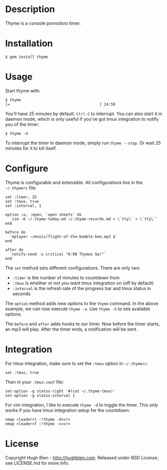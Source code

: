 Description
===========

Thyme is a console pomodoro timer.

Installation
============

    $ gem install thyme

Usage
=====

Start thyme with:

    $ thyme
    [=                                        ] 24:59

You'll have 25 minutes by default.  `Ctrl-C` to interrupt.  You can also start
it in daemon mode, which is only useful if you've got tmux integration to notify
you of the timer:

    $ thyme -d

To interrupt the timer in daemon mode, simply run `thyme --stop`.  Or wait 25
minutes for it to kill itself.

Configure
=========

Thyme is configurable and extensible.  All configurations live in the
`~/.thymerc` file:

    set :timer, 25
    set :tmux, true
    set :interval, 1

    option :o, :open, 'open sheets' do
      `vim -O ~/.thyme-today.md ~/.thyme-records.md < \`tty\` > \`tty\``
    end

    before do
      `mplayer ~/music/flight-of-the-bumble-bee.mp3 &`
    end

    after do
      `notify-send -u critical "0:00 Thymes Up!"`
    end

The `set` method sets different configurations.  There are only two:

* `:timer` is the number of minutes to countdown from
* `:tmux` is whether or not you want tmux integration on (off by default)
* `:interval` is the refresh rate of the progress bar and tmux status in seconds

The `option` method adds new options to the `thyme` command.  In the above
example, we can now execute `thyme -o`.  Use `thyme -h` to see available
options.

The `before` and `after` adds hooks to our timer.  Now before the timer starts,
an mp3 will play.  After the timer ends, a notification will be sent.

Integration
===========

For tmux integration, make sure to set the `:tmux` option in `~/.thymerc`:

    set :tmux, true

Then in your `.tmux.conf` file:

    set-option -g status-right '#(cat ~/.thyme-tmux)'
    set-option -g status-interval 1

For vim integration, I like to execute `thyme -d` to toggle the timer.  This only
works if you have tmux integration setup for the countdown:

    nmap <leader>t :!thyme -d<cr>
    nmap <leader>T :!thyme -s<cr>

License
=======

Copyright Hugh Bien - http://hughbien.com.
Released under BSD License, see LICENSE.md for more info.
